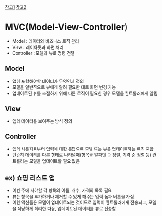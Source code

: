 [참고1](https://developer.mozilla.org/ko/docs/Glossary/MVC)
[참고2](https://ko.wikipedia.org/wiki/%EB%AA%A8%EB%8D%B8-%EB%B7%B0-%EC%BB%A8%ED%8A%B8%EB%A1%A4%EB%9F%AC)
# MVC(Model-View-Controller)
- Model : 데이터와 비즈니스 로직 관리
- View : 레이아웃과 화면 처리
- Controller : 모델과 뷰로 명령 전달
## Model
- 앱이 포함해야할 데이터가 무엇인지 정의
- 모델을 일반적으로 뷰에게 알려 필요한 대로 화면 변경 가능
- 업데이트된 뷰를 조절하기 위해 다른 로직이 필요한 경우 모델을 컨트롤러에게 알림
## View
- 앱의 데이터를 보여주는 방식 정의
## Controller
- 앱의 사용자로부터 입력에 대한 응답으로 모델 또는 뷰를 업데이트하는 로직 포함
- 단순히 데이터를 다른 형태로 나타낼때(항목을 알파벳 순 정렬, 가격 순 정렬 등) 컨트롤러는 모델을 업데이트할 필요 없음
## ex) 쇼핑 리스트 앱
- 이번 주에 사야할 각 항목의 이름, 개수, 가격의 목록 필요
- 뷰는 항목을 추가하거나 제거할 수 있게 해주는 입력 폼과 버튼을 가짐
- 이런 액션들은 모델이 업데이트되는 것이므로 입력이 컨트롤러에게 전송되고, 모델을 적당하게 처리한 다음, 업데이트된 데이터를 뷰로 전송함
